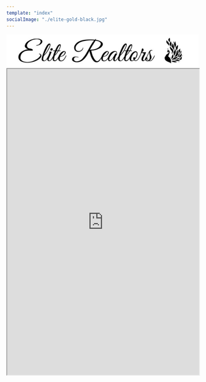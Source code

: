 ```yaml
---
template: "index"
socialImage: "./elite-gold-black.jpg"
---
```

<div style="text-align:center">
<img src="https://raw.githubusercontent.com/charles-hood/redesign-elite-1/master/content/pages/main/elite-banner2.jpg" />
</div>
<iframe src="https://my.flexmls.com/BonnieHood/search/shared_links/7o1BM/listings" width="100%" height="800px"></iframe>
